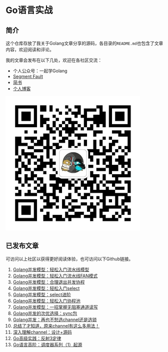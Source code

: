 Go语言实战
=========


## 简介

这个仓库存放了我关于Golang文章分享的源码，各目录的`README.md`也包含了文章内容，欢迎阅读和评论。

我的文章会发布在以下几处，欢迎在各社区交流：
- 个人公众号：一起学Golang
- [Segment Fault](https://segmentfault.com/u/lessisbetter)
- [简书](https://www.jianshu.com/u/947f3ccdd481)
- [个人博客](http://lessisbetter.site/)


![](./img/gzh_qrcode_little.jpg)

## 已发布文章

可访问以上社区以获得更好阅读体验，也可访问以下Github链接。

1. [Golang并发模型：轻松入门流水线模型](./golang_pipeline_step_by_step/README_simple.md)
1. [Golang并发模型：轻松入门流水线FAN模式](./golang_pipeline_step_by_step)
1. [Golang并发模型：合理退出并发协程](./golang_goroutine_exit)
1. [Golang并发模型：轻松入门select](./golang_select)
1. [Golang并发模型：select进阶](./golang_select/README_advance.md)
1. [Golang并发模型：轻松入门协程池](./goroutine_pool/)
1. [Golang并发模型：一招掌握无阻塞通道读写](./channel/unblock_channel)
1. [Golang并发的次优选择：sync包](./sync_pkg/)
1. [Golang并发：再也不愁选channel还是选锁](./channel_plus_sync)
1. [总结了才知道，原来channel有这么多用法！](./channel/practice)
1. [深入理解channel：设计+源码](https://github.com/Shitaibin/shitaibin.github.io/blob/hexo_resource/source/_posts/golang-channel-design-and-source.md)
1. [Go高级实践：反射3定律](./reflect/law_of_reflect)
1. [Go语言高阶：调度器系列（1）起源](https://github.com/Shitaibin/shitaibin.github.io/blob/hexo_resource/source/_posts/golang-scheduler-1-history.md)